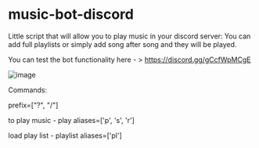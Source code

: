 # music-bot-discord

Little script that will allow you to play music in your discord server:
You can add full playlists or simply add song after song and they will be played.



You can test the bot functionality here - > https://discord.gg/gCcfWpMCgE


![image](https://user-images.githubusercontent.com/87097003/161428698-d034b1f4-3cef-4252-a983-bf7fa7ee8bc5.png)


Commands:


prefix=["?", "/"] 

to play music - play aliases=['p', 's', 'r']

load play list - playlist aliases=['pl']

 
